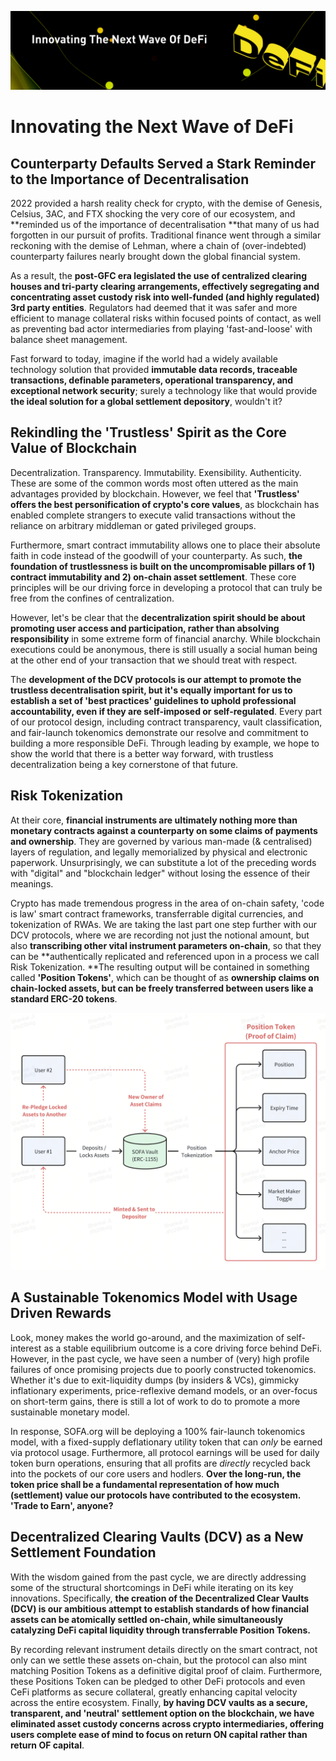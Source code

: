 ![](../static/2.jpg)

# Innovating the Next Wave of DeFi

## Counterparty Defaults Served a Stark Reminder to the Importance of Decentralisation

2022 provided a harsh reality check for crypto, with the demise of Genesis, Celsius, 3AC, and FTX shocking the very core of our ecosystem, and **reminded us of the importance of decentralisation **that many of us had forgotten in our pursuit of profits.  Traditional finance went through a similar reckoning with the demise of Lehman, where a chain of (over-indebted) counterparty failures nearly brought down the global financial system.

As a result, the **post-GFC era legislated the use of centralized clearing houses and tri-party clearing arrangements, effectively segregating and concentrating asset custody risk into well-funded (and highly regulated) 3rd party entities**.  Regulators had deemed that it was safer and more efficient to manage collateral risks within focused points of contact, as well as preventing bad actor intermediaries from playing 'fast-and-loose' with balance sheet management.

Fast forward to today, imagine if the world had a widely available technology solution that provided **immutable data records, traceable transactions, definable parameters, operational transparency, and exceptional network security**; surely a technology like that would provide **the ideal solution for a global settlement depository**, wouldn't it?

## Rekindling the 'Trustless' Spirit as the Core Value of Blockchain

Decentralization.  Transparency.  Immutability.  Exensibility.  Authenticity.  These are some of the common words most often uttered as the main advantages provided by blockchain.  However, we feel that **'Trustless' offers the best personification of crypto's core values**, as blockchain has enabled complete strangers to execute valid transactions without the reliance on arbitrary middleman or gated privileged groups.

Furthermore, smart contract immutability allows one to place their absolute faith in code instead of the goodwill of your counterparty.  As such, **the foundation of trustlessness is built on the uncompromisable pillars of 1) contract immutability and 2) on-chain asset settlement**.  These core principles will be our driving force in developing a protocol that can truly be free from the confines of centralization.

However, let's be clear that the **decentralization spirit should be about promoting user access and participation, rather than absolving responsibility** in some extreme form of financial anarchy.  While blockchain executions could be anonymous, there is still usually a social human being at the other end of your transaction that we should treat with respect.

The **development of the DCV protocols is our attempt to promote the trustless decentralisation spirit, but it's equally important for us to establish a set of 'best practices' guidelines to uphold professional accountability, even if they are self-imposed or self-regulated**.  Every part of our protocol design, including contract transparency, vault classification, and fair-launch tokenomics demonstrate our resolve and commitment to building a more responsible DeFi.  Through leading by example, we hope to show the world that there is a better way forward, with trustless decentralization being a key cornerstone of that future.

## Risk Tokenization

At their core, **financial instruments are ultimately nothing more than monetary contracts against a counterparty on some claims of payments and ownership**.  They are governed by various man-made (& centralised) layers of regulation, and legally memorialized by physical and electronic paperwork.  Unsurprisingly, we can substitute a lot of the preceding words with "digital" and "blockchain ledger" without losing the essence of their meanings.

Crypto has made tremendous progress in the area of on-chain safety, 'code is law' smart contract frameworks, transferrable digital currencies, and tokenization of RWAs.  We are taking the last part one step further with our DCV protocols, where we are recording not just the notional amount, but also **transcribing other vital instrument parameters on-chain**, so that they can be **authentically replicated and referenced upon in a process we call Risk Tokenization.  **The resulting output will be contained in something called **'Position Tokens'**, which can be thought of as **ownership claims on chain-locked assets, but can be freely transferred between users like a standard ERC-20 tokens**.

![](../static/features.png)

## A Sustainable Tokenomics Model with Usage Driven Rewards

Look, money makes the world go-around, and the maximization of self-interest as a stable equilibrium outcome is a core driving force behind DeFi.  However, in the past cycle, we have seen a number of (very) high profile failures of once promising projects due to poorly constructed tokenomics.  Whether it's due to exit-liquidity dumps (by insiders & VCs), gimmicky inflationary experiments, price-reflexive demand models, or an over-focus on short-term gains, there is still a lot of work to do to promote a more sustainable monetary model.

In response, SOFA.org will be deploying a 100% fair-launch tokenomics model, with a fixed-supply deflationary utility token that can _only_ be earned via protocol usage.  Furthermore, all protocol earnings will be used for daily token burn operations, ensuring that all profits are _directly_ recycled back into the pockets of our core users and hodlers.  **Over the long-run, the token price shall be a fundamental representation of how much (settlement) value our protocols have contributed to the ecosystem.  'Trade to Earn', anyone?**

## Decentralized Clearing Vaults (DCV) as a New Settlement Foundation

With the wisdom gained from the past cycle, we are directly addressing some of the structural shortcomings in DeFi while iterating on its key innovations.  Specifically, **the creation of the Decentralized Clear Vaults (DCV) is our ambitious attempt to establish standards of how financial assets can be atomically settled on-chain, while simultaneously catalyzing DeFi capital liquidity through transferrable Position Tokens.**

By recording relevant instrument details directly on the smart contract, not only can we settle these assets on-chain, but the protocol can also mint matching Position Tokens as a definitive digital proof of claim.  Furthermore, these Positions Token can be pledged to other DeFi protocols and even CeFi platforms as secure collateral, greatly enhancing capital velocity across the entire ecosystem.  Finally, **by having DCV vaults as a secure, transparent, and 'neutral' settlement option on the blockchain, we have eliminated asset custody concerns across crypto intermediaries, offering users complete ease of mind to focus on return ON capital rather than return OF capital**.


